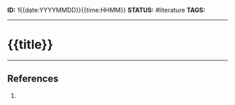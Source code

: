 **ID:** 1{{date:YYYYMMDD}}{{time:HHMM}}
**STATUS:** #literature
**TAGS:**

---

# {{title}}


---
## References
1. 